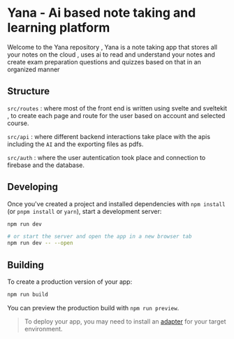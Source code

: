 # Yana - Ai based note taking and learning platform

Welcome to the Yana repository  , Yana is a note taking app that stores all your notes on the cloud ,  uses ai to read and understand your notes and create exam preparation questions and quizzes based on that in an organized manner

## Structure 

`src/routes` : where most of the front end is written using svelte and sveltekit , to create each page and route for the user based on account and selected course.

`src/api` : where different backend interactions take place with the apis including the `AI` and the exporting files as pdfs.

`src/auth` : where the user autentication took place and connection to firebase and the database.

## Developing
Once you've created a project and installed dependencies with `npm install` (or `pnpm install` or `yarn`), start a development server:

```bash
npm run dev

# or start the server and open the app in a new browser tab
npm run dev -- --open
```

## Building

To create a production version of your app:

```bash
npm run build
```

You can preview the production build with `npm run preview`.

> To deploy your app, you may need to install an [adapter](https://kit.svelte.dev/docs/adapters) for your target environment.
